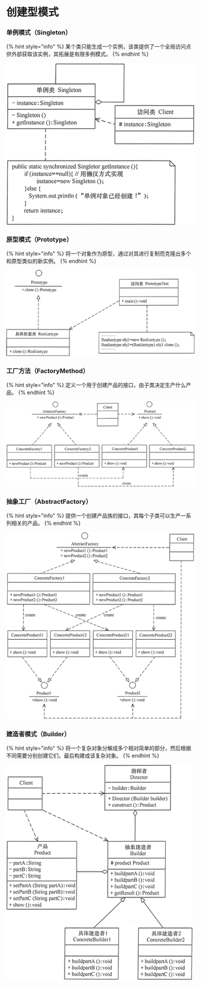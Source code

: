 # 创建型模式

### 单例模式（Singleton）

{% hint style="info" %}
某个类只能生成一个实例，该类提供了一个全局访问点供外部获取该实例，其拓展是有限多例模式。
{% endhint %}

![Singleton Class Diagram](../../.gitbook/assets/singleton.gif)

### 原型模式（Prototype）

{% hint style="info" %}
将一个对象作为原型，通过对其进行复制而克隆出多个和原型类似的新实例。
{% endhint %}

![Prototype Class Diagram](../../.gitbook/assets/prototype.gif)

### 工厂方法（FactoryMethod）

{% hint style="info" %}
定义一个用于创建产品的接口，由子类决定生产什么产品。
{% endhint %}

![FactoryMethod Class Diagram](../../.gitbook/assets/factorymethod.gif)

### 抽象工厂（AbstractFactory）

{% hint style="info" %}
提供一个创建产品族的接口，其每个子类可以生产一系列相关的产品。
{% endhint %}

![Abstract Factory Class Diagram](../../.gitbook/assets/image.png)

### 建造者模式（Builder）

{% hint style="info" %}
将一个复杂对象分解成多个相对简单的部分，然后根据不同需要分别创建它们，最后构建成该复杂对象。
{% endhint %}

![Builder Class Diagram](../../.gitbook/assets/image%20%281%29.png)

